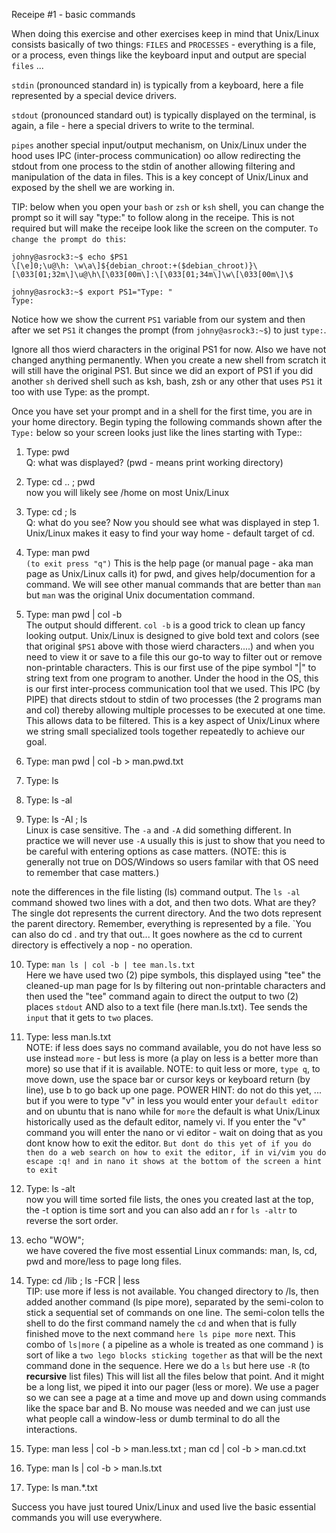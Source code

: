 Receipe #1 - basic commands

When doing this exercise and other exercises keep in mind that Unix/Linux consists
basically of two things:
`FILES` and `PROCESSES` - everything is a file, or a process, even things like
the keyboard input and output are special `files` ...

`stdin` (pronounced standard in) is typically from a keyboard, here a file represented
by a special device drivers.

`stdout` (pronounced standard out) is typically displayed on the terminal, is again, a file - here
a special drivers to write to the terminal.

`pipes` another special input/output mechanism, on Unix/Linux under the hood uses IPC (inter-process communication)
oo allow redirecting the stdout from one process to the stdin of another allowing filtering and manipulation of the data
in files.  This is a key concept of Unix/Linux and exposed by the shell we are working in.

TIP:  below when you open your `bash` or `zsh` or `ksh` shell, you can change the prompt so it will say "type:" to follow
along in the receipe.  This is not required but will make the receipe look like the screen on the computer.
`To change the prompt do this`:

```
johny@asrock3:~$ echo $PS1
\[\e]0;\u@\h: \w\a\]${debian_chroot:+($debian_chroot)}\[\033[01;32m\]\u@\h\[\033[00m\]:\[\033[01;34m\]\w\[\033[00m\]\$

johny@asrock3:~$ export PS1="Type: "
Type: 
```

Notice how we show the current `PS1` variable from our system and then after we set `PS1` it changes the prompt (from `johny@asrock3:~$`) to just `type:`.

Ignore all thos wierd characters in the original PS1 for now.  Also we have not changed anything permanently. When you create a new
shell from scratch it will still have the original PS1.   But since we did an export of PS1 if you did another `sh` derived shell
such as ksh, bash, zsh  or any other that uses `PS1` it too with use Type: as the prompt.


Once you have set your prompt and in a shell for the first time, you are in your home directory.
Begin typing the following commands shown after the `Type:` below so your screen looks just like the lines starting with Type::
1) Type: pwd
</br>Q: what was displayed? (pwd - means print working directory)
2) Type: cd .. ; pwd
   </br>now you will likely see /home on most Unix/Linux
3) Type: cd ; ls
   </br>Q: what do you see? Now you should see what was displayed in step 1. Unix/Linux makes it easy to find your way home - default target of cd.
4) Type: man pwd
   </br>`(to exit press "q")` This is the help page (or manual page - aka man page as Unix/Linux calls it) for pwd, and gives help/documention for a command. We will see other manual commands that are better than `man` but `man` was the original Unix documentation command.
5) Type: man pwd | col -b
   </br>The output should different. `col -b` is a good trick to clean up fancy looking output.  Unix/Linux is designed
to give bold text and colors (see that original `$PS1` above with those wierd characters....) and when you need to view
it or save to a file this our go-to way to filter out or remove non-printable characters. This is our first use of the pipe
symbol "|" to string text from one program to another.  Under the hood in the OS, this is our first inter-process communication tool
that we used.  This IPC (by PIPE) that directs stdout to stdin of two processes (the 2 programs man and col) thereby
allowing multiple processes to be executed at one time. This allows data to be filtered.  This is a key
aspect of Unix/Linux where we string small specialized tools together repeatedly to achieve our goal.

6) Type: man pwd | col -b > man.pwd.txt
7) Type: ls
8) Type: ls -al
9) Type: ls -Al ;  ls
   </br>Linux is case sensitive.  The `-a` and `-A` did something different.  In practice we will never use `-A` usually
this is just to show that you need to be careful with entering options as case matters.  (NOTE: this is generally not
true on DOS/Windows so users familar with that OS need to remember that case matters.)

note the differences in the file listing (ls) command output.
The `ls -al` command showed two lines with a dot, and then two dots.
What are they? The single dot represents the current directory.
And the two dots represent the parent directory. Remember, everything is represented
by a file.  `You can also do  cd .  and try that out... It goes nowhere as the cd to current
directory is effectively a nop - no operation.

10) Type: `man ls | col -b | tee man.ls.txt`
    </br>Here we have used two (2) pipe symbols, this displayed using "tee" the cleaned-up man page for ls
by filtering out non-printable characters and then used the "tee" command again to direct the
output to two (2) places `stdout` AND also to a text file (here man.ls.txt).  Tee sends the `input` that it gets to `two` places.
11) Type: less man.ls.txt
    </br>NOTE: if less does says no command available, you do not have less so use instead `more` - but less is more (a play on less is a better more than more) so use that
if it is available.
NOTE: to quit less or more, `type q`, to move down, use the space bar or cursor keys or keyboard return (by line),
use b to go back up one page.
POWER HINT: do not do this yet, ... but if you were to type "v" in less you would enter your `default editor` and on ubuntu that is nano
while for `more` the default is what Unix/Linux historically used as the default editor, namely vi.
If you enter the "v" command you will enter the nano or vi editor - wait on doing that as you dont know how to exit the editor. `But dont do this yet of if you do then do a web search on how to exit the editor, if in vi/vim you do escape :q! and in nano it shows at the bottom of the screen a hint to exit`

12) Type: ls -alt
    </br>now you will time sorted file lists, the ones you created last at the top, the -t option is time sort
and you can also add an r for `ls -altr` to reverse the sort order.

13) echo "WOW"; </br> we have covered the five most essential Linux commands: man, ls, cd, pwd and more/less to page long files.
14) Type: cd /lib ; ls -FCR | less
    </br>TIP: use more if less is not available.
You changed directory to /ls, then added another command (ls pipe more), separated by the
semi-colon to stick a sequential set of commands on one line. The semi-colon tells the shell to do the first command
namely the `cd` and when that is fully finished move to the next command `here ls pipe more` next.
This combo of `ls|more` ( a pipeline as a whole is treated as one command ) is sort of like a `two lego blocks sticking together` as that will be the next
command done in the sequence.  Here we do a `ls` but here use `-R` (to **recursive** list files)
This will list all the files below that point. And it might be a long list, we piped it into our pager (less or more).
We use a pager so we can see a page at a time and move up and
down using commands like the space bar and B. No mouse was needed and we can just use what people call a window-less or dumb terminal to do all the interactions.
15) Type: man less | col -b > man.less.txt ; man cd | col -b > man.cd.txt
16) Type: man ls | col -b > man.ls.txt
17) Type: ls man.*.txt

Success you have just toured Unix/Linux and used live the basic essential commands you will use everywhere.
